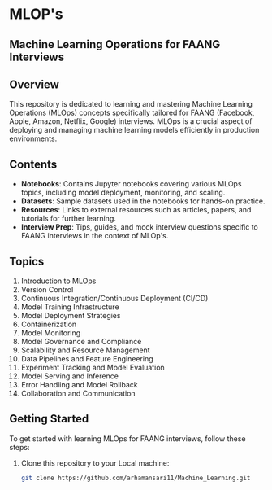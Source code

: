 # MLOP's

## Machine Learning Operations for FAANG Interviews

## Overview

This repository is dedicated to learning and mastering Machine Learning Operations (MLOps) concepts specifically tailored for FAANG (Facebook, Apple, Amazon, Netflix, Google) interviews. MLOps is a crucial aspect of deploying and managing machine learning models efficiently in production environments.

## Contents

- **Notebooks**: Contains Jupyter notebooks covering various MLOps topics, including model deployment, monitoring, and scaling.
- **Datasets**: Sample datasets used in the notebooks for hands-on practice.
- **Resources**: Links to external resources such as articles, papers, and tutorials for further learning.
- **Interview Prep**: Tips, guides, and mock interview questions specific to FAANG interviews in the context of MLOp's.

## Topics 

1. Introduction to MLOps
2. Version Control
3. Continuous Integration/Continuous Deployment (CI/CD)
4. Model Training Infrastructure
5. Model Deployment Strategies
6. Containerization
7. Model Monitoring
8. Model Governance and Compliance
9. Scalability and Resource Management
10. Data Pipelines and Feature Engineering
11. Experiment Tracking and Model Evaluation
12. Model Serving and Inference
13. Error Handling and Model Rollback
14. Collaboration and Communication



## Getting Started

To get started with learning MLOps for FAANG interviews, follow these steps:

1. Clone this repository to your Local machine:

   ```bash
   git clone https://github.com/arhamansari11/Machine_Learning.git

